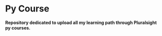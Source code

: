 <html>
  <h1> Py Course</h1>
  <p><strong> Repository dedicated to upload all my learning path through Pluralsight py courses.
  <p></p>
 </html>
